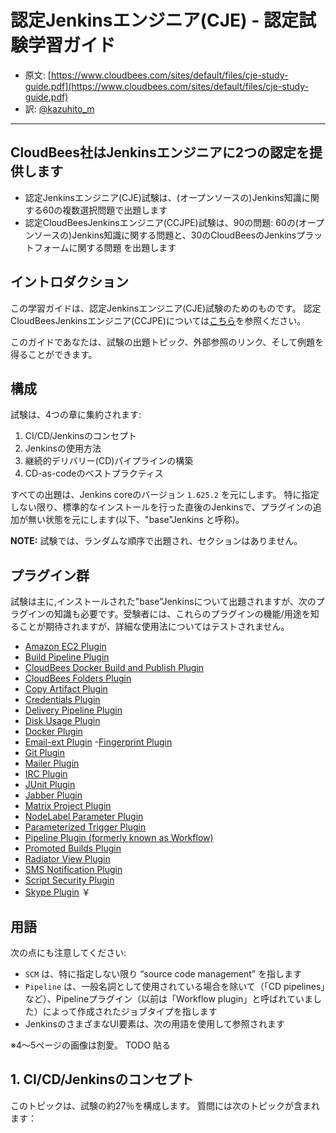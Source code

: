 認定Jenkinsエンジニア(CJE) - 認定試験学習ガイド
========================================

- 原文: [https://www.cloudbees.com/sites/default/files/cje-study-guide.pdf](https://www.cloudbees.com/sites/default/files/cje-study-guide.pdf)
- 訳: [@kazuhito_m](https://twitter.com/kazuhito_m)


---

## CloudBees社はJenkinsエンジニアに2つの認定を提供します

- 認定Jenkinsエンジニア(CJE)試験は、(オープンソースの)Jenkins知識に関する60の複数選択問題で出題します
- 認定CloudBeesJenkinsエンジニア(CCJPE)試験は、90の問題: 60の(オープンソースの)Jenkins知識に関する問題と、30のCloudBeesのJenkinsプラットフォームに関する問題 を出題します

## イントロダクション

この学習ガイドは、認定Jenkinsエンジニア(CJE)試験のためのものです。
認定CloudBeesJenkinsエンジニア(CCJPE)については[こちら](https://www.cloudbees.com/jenkins/jenkins-certification)を参照ください。

このガイドであなたは、試験の出題トピック、外部参照のリンク、そして例題を得ることができます。

## 構成

試験は、4つの章に集約されます:

1. CI/CD/Jenkinsのコンセプト
0. Jenkinsの使用方法
0. 継続的デリバリー(CD)パイプラインの構築
0. CD-as-codeのベストプラクティス

すべての出題は、Jenkins coreのバージョン `1.625.2` を元にします。
特に指定しない限り、標準的なインストールを行った直後のJenkinsで、プラグインの追加が無い状態を元にします(以下、"base"Jenkins と呼称)。

__NOTE:__ 試験では、ランダムな順序で出題され、セクションはありません。

## プラグイン群

試験は主に,インストールされた"base"Jenkinsについて出題されますが、次のプラグインの知識も必要です。受験者には、これらのプラグインの機能/用途を知ることが期待されますが、詳細な使用法についてはテストされません。


- [Amazon EC2 Plugin](https://wiki.jenkins-ci.org/display/JENKINS/Amazon+EC2+Plugin)
- [Build Pipeline Plugin](https://wiki.jenkins-ci.org/display/JENKINS/Build+Pipeline+Plugin)
- [CloudBees Docker Build and Publish Plugin](https://wiki.jenkins-ci.org/display/JENKINS/CloudBees+Docker+Build+and+Publish+plugin)
- [CloudBees Folders Plugin](https://wiki.jenkins-ci.org/display/JENKINS/CloudBees+Folders+Plugin)
- [Copy Artifact Plugin](https://wiki.jenkins-ci.org/display/JENKINS/Copy+Artifact+Plugin)
- [Credentials Plugin](https://wiki.jenkins-ci.org/display/JENKINS/Credentials+Plugin)
- [Delivery Pipeline Plugin](https://wiki.jenkins-ci.org/display/JENKINS/Delivery+Pipeline+Plugin)
- [Disk Usage Plugin](https://wiki.jenkins-ci.org/display/JENKINS/Disk+Usage+Plugin)
- [Docker Plugin](https://wiki.jenkins-ci.org/display/JENKINS/Docker+Plugin)
- [Email-ext Plugin](https://wiki.jenkins-ci.org/display/JENKINS/Email-ext+Plugin)
-[Fingerprint Plugin](https://wiki.jenkins-ci.org/display/JENKINS/Fingerprint+Plugin)
- [Git Plugin](https://wiki.jenkins-ci.org/display/JENKINS/Git+Plugin)
- [Mailer Plugin](https://wiki.jenkins-ci.org/display/JENKINS/Mailer)
- [IRC Plugin](https://wiki.jenkins-ci.org/display/JENKINS/IRC+Plugin)
- [JUnit Plugin](https://wiki.jenkins-ci.org/display/JENKINS/JUnit+Plugin)
- [Jabber Plugin](https://wiki.jenkins-ci.org/display/JENKINS/Matrix+Project+Plugin)
- [Matrix Project Plugin](https://wiki.jenkins-ci.org/display/JENKINS/Matrix+Project+Plugin)
- [NodeLabel Parameter Plugin](https://wiki.jenkins-ci.org/display/JENKINS/NodeLabel+Parameter+Plugin)
- [Parameterized Trigger Plugin](https://wiki.jenkins-ci.org/display/JENKINS/Parameterized+Trigger+Plugin)
- [Pipeline Plugin (formerly known as Workflow)](https://wiki.jenkins-ci.org/display/JENKINS/Workflow+Plugin)
- [Promoted Builds Plugin](https://wiki.jenkins-ci.org/display/JENKINS/Promoted+Builds+Plugin)
- [Radiator View Plugin](https://wiki.jenkins-ci.org/display/JENKINS/SMS+Notification)
- [SMS Notification Plugin](https://wiki.jenkins-ci.org/display/JENKINS/SMS+Notification)
- [Script Security Plugin](https://wiki.jenkins-ci.org/display/JENKINS/Script+Security+Plugin)
- [Skype Plugin](https://wiki.jenkins-ci.org/display/JENKINS/Skype+Plugin)
￥
## 用語

次の点にも注意してください:

- `SCM` は、特に指定しない限り “source code management” を指します
- `Pipeline` は、一般名詞として使用されている場合を除いて（「CD pipelines」など）、Pipelineプラグイン（以前は「Workflow plugin」と呼ばれていました）によって作成されたジョブタイプを指します
- JenkinsのさまざまなUI要素は、次の用語を使用して参照されます

※4〜5ページの画像は割愛。 TODO 貼る

## 1. CI/CD/Jenkinsのコンセプト

このトピックは、試験の約27％を構成します。
質問には次のトピックが含まれます：
